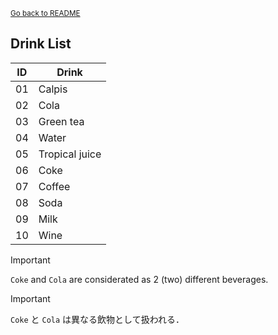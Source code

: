 <sub>[Go back to README](../../../README_en.md)</sub>


## Drink List

| ID | Drink |
| --- | --- |
| 01 | Calpis |
| 02 | Cola |
| 03 | Green tea |
| 04 | Water |
| 05 | Tropical juice |
| 06 | Coke |
| 07 | Coffee |
| 08 | Soda |
| 09 | Milk |
| 10 | Wine |

> [!IMPORTANT]
> `Coke` and `Cola` are considerated as 2 (two) different beverages.

> [!IMPORTANT]
> `Coke` と `Cola` は異なる飲物として扱われる．
